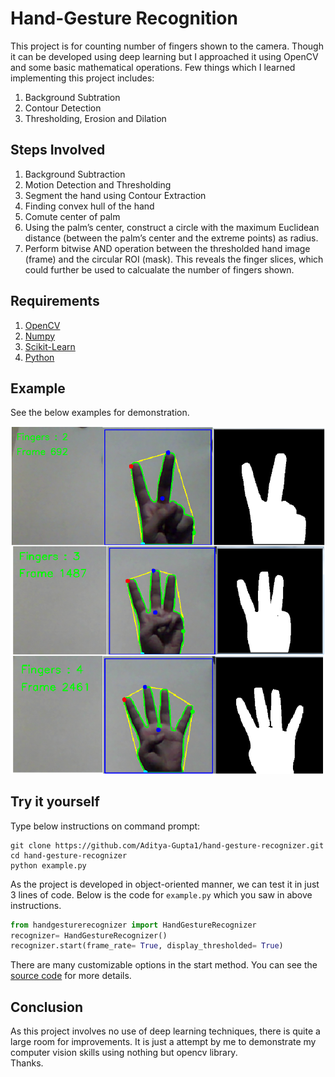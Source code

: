 # Hand-Gesture Recognition

This project is for counting number of fingers shown to the camera. Though it can be developed using deep learning but I approached it using OpenCV and some basic mathematical operations. Few things which I learned implementing this project includes:
1. Background Subtration
2. Contour Detection
3. Thresholding, Erosion and Dilation

## Steps Involved

1. Background Subtraction
2. Motion Detection and Thresholding
3. Segment the hand using Contour Extraction
4. Finding convex hull of the hand
5. Comute center of palm
6. Using the palm’s center, construct a circle with the maximum Euclidean distance (between the palm’s center and the extreme points) as radius.
7. Perform bitwise AND operation between the thresholded hand image (frame) and the circular ROI (mask). This reveals the finger slices, which could further be used to calcualate the number of fingers shown.

## Requirements

1. [OpenCV](https://pypi.org/project/opencv-python/)
2. [Numpy](https://pypi.org/project/numpy/)
3. [Scikit-Learn](https://pypi.org/project/scikit-learn/)
4. [Python](https://www.python.org/downloads/)

## Example

See the below examples for demonstration.

![](2.png)

## Try it yourself

Type below instructions on command prompt:
```
git clone https://github.com/Aditya-Gupta1/hand-gesture-recognizer.git
cd hand-gesture-recognizer
python example.py
```
As the project is developed in object-oriented manner, we can test it in just 3 lines of code. Below is the code for `example.py` which you saw in above instructions.
```python
from handgesturerecognizer import HandGestureRecognizer
recognizer= HandGestureRecognizer()
recognizer.start(frame_rate= True, display_thresholded= True)
```
There are many customizable options in the start method. You can see the [source code](https://github.com/Aditya-Gupta1/hand-gesture-recognizer/blob/master/handgesturerecognizer.py) for more details.

## Conclusion

As this project involves no use of deep learning techniques, there is quite a large room for improvements. It is just a attempt by me to demonstrate my computer vision skills using nothing but opencv library.<br>
Thanks.